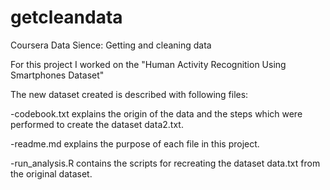 # getcleandata
Coursera Data Sience: Getting and cleaning data

For this project I worked on the "Human Activity Recognition Using Smartphones Dataset"

The new dataset created is described with following files:


-codebook.txt
explains the origin of the data and the steps which were performed to create the dataset data2.txt.

-readme.md
explains the purpose of each file in this project.

-run_analysis.R
contains the scripts for recreating the dataset data.txt from the original dataset.
